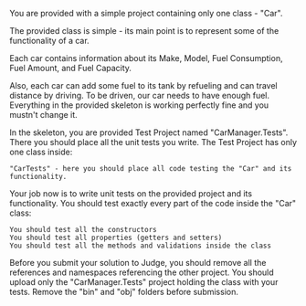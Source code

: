 You are provided with a simple project containing only one class - "Car".

The provided class is simple - its main point is to represent some of the functionality of a car. 

Each car contains information about its Make, Model, Fuel Consumption, Fuel Amount, and Fuel Capacity.

Also, each car can add some fuel to its tank by refueling and can travel distance by driving. To be driven, our car needs to have enough fuel. Everything in the provided skeleton is working perfectly fine and you mustn't change it.

In the skeleton, you are provided Test Project named "CarManager.Tests". There you should place all the unit tests you write. The Test Project has only one class inside:

	"CarTests" - here you should place all code testing the "Car" and its functionality.

Your job now is to write unit tests on the provided project and its functionality. You should test exactly every part of the code inside the "Car" class:

	You should test all the constructors
	You should test all properties (getters and setters)
	You should test all the methods and validations inside the class

Before you submit your solution to Judge, you should remove all the references and namespaces referencing the other project. You should upload only the "CarManager.Tests" project holding the class with your tests. Remove the "bin" and "obj" folders before submission.
